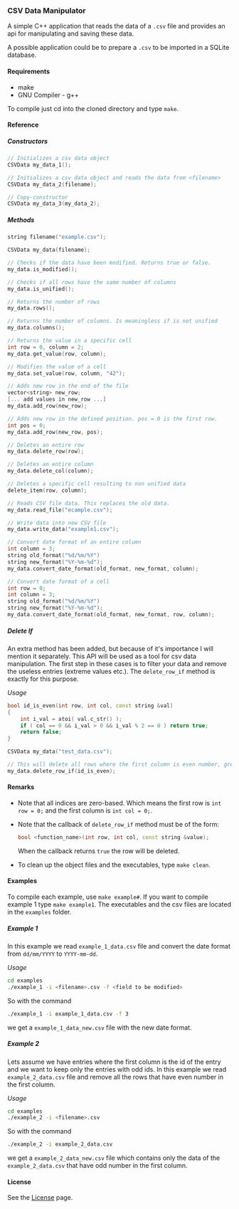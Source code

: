 ### CSV Data Manipulator

A simple C++ application that reads the data of a ``.csv`` file and provides an api for manipulating and saving these data.

A possible application could be to prepare a ``.csv`` to be imported in a SQLite database.

#### Requirements
* make
* GNU Compiler - g++

To compile just cd into the cloned directory and type ``make``.


#### Reference

##### Constructors
```cpp
// Initializes a csv data object
CSVData my_data_1(); 

// Initializes a csv data object and reads the data from <filename>
CSVData my_data_2(filename); 

// Copy-constructor
CSVData my_data_3(my_data_2);
```

##### Methods
```cpp
string filename("example.csv");

CSVData my_data(filename);

// Checks if the data have been modified. Returns true or false.
my_data.is_modified();

// Checks if all rows have the same number of columns
my_data.is_unified();

// Returns the number of rows
my_data.rows();

// Returns the number of columns. Is meaningless if is not unified
my_data.columns();

// Returns the value in a specific cell
int row = 0, column = 2;
my_data.get_value(row, column);

// Modifies the value of a cell
my_data.set_value(row, column, "42");

// Adds new row in the end of the file
vector<string> new_row;
[... add values in new_row ...]
my_data.add_row(new_row);

// Adds new row in the defined position. pos = 0 is the first row.
int pos = 0;
my_data.add_row(new_row, pos);

// Deletes an entire row
my_data.delete_row(row);

// Deletes an entire column
my_data.delete_col(column);

// Deletes a specific cell resulting to non unified data
delete_item(row, column);

// Reads CSV file data. This replaces the old data.
my_data.read_file("ecample.csv");

// Write data into new CSV file
my_data.write_data("example1.csv");

// Convert date format of an entire column
int column = 3;
string old_format("%d/%m/%Y")
string new_format("%Y-%m-%d");
my_data.convert_date_format(old_format, new_format, column);

// Convert date format of a cell
int row = 0;
int column = 3;
string old_format("%d/%m/%Y")
string new_format("%Y-%m-%d");
my_data.convert_date_format(old_format, new_format, row, column);
```

##### Delete If

An extra method has been added, but because of it's importance I will mention it separately. This API will be used as a tool for csv data manipulation.
The first step in these cases is to filter your data and remove the useless entries (extreme values etc.). The ``delete_row_if`` method is exactly for this purpose.

*Usage*

```cpp
bool id_is_even(int row, int col, const string &val)
{
    int i_val = atoi( val.c_str() );
    if ( col == 0 && i_val > 0 && i_val % 2 == 0 ) return true;
    return false;
}

CSVData my_data("test_data.csv");

// This will delete all rows where the first column is even number, greater than zero.
my_data.delete_row_if(id_is_even);
```

#### Remarks

* Note that all indices are zero-based. Which means the first row is ``int row = 0;`` and the first column is ``int col = 0;``.
* Note that the callback of ``delete_row_if`` method must be of the form:

    ```cpp
    bool <function_name>(int row, int col, const string &value);
    ```

    When the callback returns ``true`` the row will be deleted.
* To clean up the object files and the executables, type ``make clean``.

#### Examples

To compile each example, use ``make example#``. If you want to compile example 1 type ``make example1``. 
The executables and the csv files are located in the ``examples`` folder.

##### Example 1

In this example we read ``example_1_data.csv`` file and convert the date format from ``dd/mm/YYYY`` to ``YYYY-mm-dd``.

*Usage*

```bash
cd examples
./example_1 -i <filename>.csv -f <field to be modified>
```

So with the command

```bash
./example_1 -i example_1_data.csv -f 3
```

we get a ``example_1_data_new.csv`` file with the new date format.

##### Example 2

Lets assume we have entries where the first column is the id of the entry and we want to keep only the entries with odd ids.
In this example we read ``example_2_data.csv`` file and remove all the rows that have even number in the first column.

*Usage*

```bash
cd examples
./example_2 -i <filename>.csv
```

So with the command

```bash
./example_2 -i example_2_data.csv
```

we get a ``example_2_data_new.csv`` file which contains only the data of the ``example_2_data.csv`` that have odd number in the first column.

#### License
See the [License](https://github.com/ApollonGT/csv_manip/blob/master/LICENSE) page.
